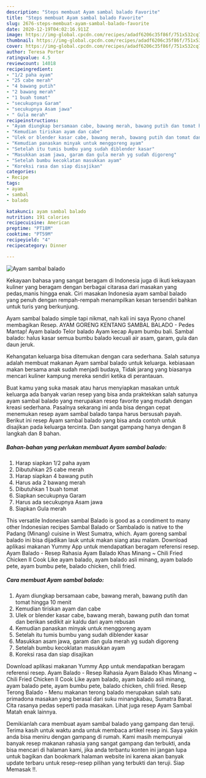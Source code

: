 ```yaml
---
description: "Steps membuat Ayam sambal balado Favorite"
title: "Steps membuat Ayam sambal balado Favorite"
slug: 2676-steps-membuat-ayam-sambal-balado-favorite
date: 2020-12-19T04:02:16.911Z
image: https://img-global.cpcdn.com/recipes/adadf6206c35f86f/751x532cq70/ayam-sambal-balado-foto-resep-utama.jpg
thumbnail: https://img-global.cpcdn.com/recipes/adadf6206c35f86f/751x532cq70/ayam-sambal-balado-foto-resep-utama.jpg
cover: https://img-global.cpcdn.com/recipes/adadf6206c35f86f/751x532cq70/ayam-sambal-balado-foto-resep-utama.jpg
author: Teresa Porter
ratingvalue: 4.5
reviewcount: 14018
recipeingredient:
- "1/2 paha ayam"
- "25 cabe merah"
- "4 bawang putih"
- "2 bawang merah"
- "1 buah tomat"
- "secukupnya Garam"
- "secukupnya Asam jawa"
- " Gula merah"
recipeinstructions:
- "Ayam diungkap bersamaan cabe, bawang merah, bawang putih dan tomat hingga 10 menit"
- "Kemudian tiriskan ayam dan cabe"
- "Ulek or blender kasar cabe, bawang merah, bawang putih dan tomat dan berikan sedikit air kaldu dari ayam rebusan"
- "Kemudian panaskan minyak untuk menggoreng ayam"
- "Setelah itu tumis bumbu yang sudah diblender kasar"
- "Masukkan asam jawa, garam dan gula merah yg sudah digoreng"
- "Setelah bumbu kecoklatan masukkan ayam"
- "Koreksi rasa dan siap disajikan"
categories:
- Recipe
tags:
- ayam
- sambal
- balado

katakunci: ayam sambal balado 
nutrition: 191 calories
recipecuisine: American
preptime: "PT18M"
cooktime: "PT59M"
recipeyield: "4"
recipecategory: Dinner

---
```



![Ayam sambal balado](https://img-global.cpcdn.com/recipes/adadf6206c35f86f/751x532cq70/ayam-sambal-balado-foto-resep-utama.jpg)

Kekayaan bahasa yang sangat beragam di Indonesia juga di ikuti kekayaan kuliner yang beragam dengan berbagai citarasa dari masakan yang pedas,manis hingga enak. Ciri masakan Indonesia ayam sambal balado yang penuh dengan rempah-rempah menampilkan kesan tersendiri bahkan untuk turis yang berkunjung.


Ayam sambal balado simple tapi nikmat, nah kali ini saya Ryono chanel membagikan Resep. AYAM GORENG KENTANG SAMBAL BALADO - Pedes Mantap! Ayam balado Telor balado Ayam kecap Ayam bumbu bali. Sambal balado: halus kasar semua bumbu balado kecuali air asam, garam, gula dan daun jeruk.

Kehangatan keluarga bisa ditemukan dengan cara sederhana. Salah satunya adalah membuat makanan Ayam sambal balado untuk keluarga. kebiasaan makan bersama anak sudah menjadi budaya, Tidak jarang yang biasanya mencari kuliner kampung mereka sendiri ketika di perantauan.

Buat kamu yang suka masak atau harus menyiapkan masakan untuk keluarga ada banyak varian resep yang bisa anda praktekkan salah satunya ayam sambal balado yang merupakan resep favorite yang mudah dengan kreasi sederhana. Pasalnya sekarang ini anda bisa dengan cepat menemukan resep ayam sambal balado tanpa harus bersusah payah.
Berikut ini resep Ayam sambal balado yang bisa anda contoh untuk disajikan pada keluarga tercinta. Dan sangat gampang hanya dengan 8 langkah dan 8 bahan.


<!--inarticleads1-->

##### Bahan-bahan yang perlukan membuat Ayam sambal balado:

1. Harap siapkan 1/2 paha ayam
1. Dibutuhkan 25 cabe merah
1. Harap siapkan 4 bawang putih
1. Harus ada 2 bawang merah
1. Dibutuhkan 1 buah tomat
1. Siapkan secukupnya Garam
1. Harus ada secukupnya Asam jawa
1. Siapkan  Gula merah


This versatile Indonesian sambal Balado is good as a condiment to many other Indonesian recipes Sambal Balado or Sambalado is native to the Padang (Minang) cuisine in West Sumatra, which. Ayam goreng sambal balado ini bisa dijadikan lauk untuk makan siang atau malam. Download aplikasi makanan Yummy App untuk mendapatkan beragam referensi resep. Ayam Balado - Resep Rahasia Ayam Balado Khas Minang ~ Chili Fried Chicken II Cook Like ayam balado, ayam balado asli minang, ayam balado pete, ayam bumbu pete, balado chicken, chili fried. 

<!--inarticleads2-->

##### Cara membuat  Ayam sambal balado:

1. Ayam diungkap bersamaan cabe, bawang merah, bawang putih dan tomat hingga 10 menit
1. Kemudian tiriskan ayam dan cabe
1. Ulek or blender kasar cabe, bawang merah, bawang putih dan tomat dan berikan sedikit air kaldu dari ayam rebusan
1. Kemudian panaskan minyak untuk menggoreng ayam
1. Setelah itu tumis bumbu yang sudah diblender kasar
1. Masukkan asam jawa, garam dan gula merah yg sudah digoreng
1. Setelah bumbu kecoklatan masukkan ayam
1. Koreksi rasa dan siap disajikan


Download aplikasi makanan Yummy App untuk mendapatkan beragam referensi resep. Ayam Balado - Resep Rahasia Ayam Balado Khas Minang ~ Chili Fried Chicken II Cook Like ayam balado, ayam balado asli minang, ayam balado pete, ayam bumbu pete, balado chicken, chili fried. Resep Terong Balado - Menu makanan terong balado merupakan salah satu primadona masakan yang berasal dari suku minangkabau, Sumatra Barat. Cita rasanya pedas seperti pada masakan. Lihat juga resep Ayam Sambal Matah enak lainnya. 

Demikianlah cara membuat ayam sambal balado yang gampang dan teruji. Terima kasih untuk waktu anda untuk membaca artikel resep ini. Saya yakin anda bisa meniru dengan gampang di rumah. Kami masih mempunyai banyak resep makanan rahasia yang sangat gampang dan terbukti, anda bisa mencari di halaman kami, jika anda terbantu konten ini jangan lupa untuk bagikan dan bookmark halaman website ini karena akan banyak update terbaru untuk resep-resep pilihan yang terbukti dan teruji. Siap Memasak !!. 
